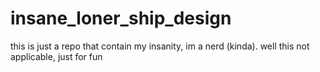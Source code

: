 # insane_loner_ship_design
this is just a repo that contain my insanity, im a nerd (kinda). well this not applicable, just for fun
